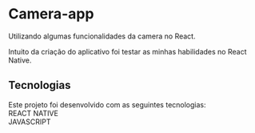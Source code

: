 # Camera-app
Utilizando algumas funcionalidades da camera no React.

Intuito da criação do aplicativo foi testar as minhas habilidades no React Native.

## Tecnologias

Este projeto foi desenvolvido com as seguintes tecnologias:
<br>
REACT NATIVE
<br>
JAVASCRIPT

